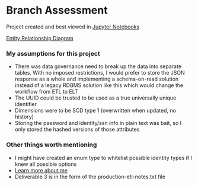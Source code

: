 # Branch Assessment
Project created and best viewed in [Jupyter Notebooks](https://www.anaconda.com/products/individual)

[Entity Relationship Diagram](https://dbdiagram.io/d/61fd6ea885022f4ee53ec996)


### My assumptions for this project
- There was data governance need to break up the data into separate tables. With no imposed restrictions, I would prefer to store the JSON response as a whole and implementing a schema-on-read solution instead of a legacy RDBMS solution like this which would change the workflow from ETL to ELT
- The UUID could be trusted to be used as a true universally unique identifier
- Dimensions were to be SCD type 1 (overwritten when updated, no history)
- Storing the password and identity/ssn info in plain text was bait, so I only stored the hashed versions of those attributes

### Other things worth mentioning
- I might have created an enum type to whitelist possible identity types if I knew all possible options
- [Learn more about me](shorturl.at/ruRV8)
- Deliverable 3 is in the form of the production-etl-notes.txt file